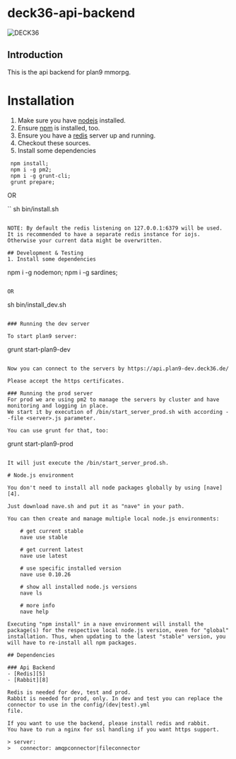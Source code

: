 deck36-api-backend
==========================

[1]: https://github.com/joyent/node         "NodeJS"
[2]: https://npmjs.org/                     "npm"
[3]: https://github.com/gruntjs/grunt-cli   "grunt-cli"
[4]: https://github.com/isaacs/nave         "nave"
[5]: http://redis.io                        "redis"
[6]: https://github.com/Unitech/pm2         "pm2"
[7]: https://github.com/remy/nodemon        "nodemon"
[8]: http://www.rabbitmq.com/              "rabbitMq"
![DECK36](/doc/deck36/logo.jpg)

## Introduction

This is the api backend for plan9 mmorpg.

# Installation

1. Make sure you have [nodejs][1] installed.
2. Ensure [npm][2] is installed, too.
3. Ensure you have a [redis][5] server up and running.
4. Checkout these sources.
5. Install some dependencies
```
 npm install;
 npm i -g pm2;
 npm i -g grunt-cli;
 grunt prepare;
```

OR

``
sh bin/install.sh
```

NOTE: By default the redis listening on 127.0.0.1:6379 will be used. It is recommended to have a separate redis instance for iojs. Otherwise your current data might be overwritten.

## Development & Testing
1. Install some dependencies
```
npm i -g nodemon;
npm i -g sardines;
```

OR

```
sh bin/install_dev.sh
```

### Running the dev server

To start plan9 server:
```
 grunt start-plan9-dev
```

Now you can connect to the servers by https://api.plan9-dev.deck36.de/

Please accept the https certificates.

### Running the prod server
For prod we are using pm2 to manage the servers by cluster and have monitoring and logging in place.
We start it by execution of /bin/start_server_prod.sh with according --file <server>.js parameter.

You can use grunt for that, too:
```
grunt start-plan9-prod
```

It will just execute the /bin/start_server_prod.sh.

# Node.js environment

You don't need to install all node packages globally by using [nave][4].

Just download nave.sh and put it as "nave" in your path.

You can then create and manage multiple local node.js environments:

    # get current stable
    nave use stable

    # get current latest
    nave use latest

    # use specific installed version
    nave use 0.10.26

    # show all installed node.js versions
    nave ls

    # more info
    nave help

Executing "npm install" in a nave environment will install the package(s) for the respective local node.js version, even for "global" installation. Thus, when updating to the latest "stable" version, you will have to re-install all npm packages.

## Dependencies

### Api Backend
- [Redis][5]
- [Rabbit][8]

Redis is needed for dev, test and prod.
Rabbit is needed for prod, only. In dev and test you can replace the connector to use in the config/(dev|test).yml
file.

If you want to use the backend, please install redis and rabbit.
You have to run a nginx for ssl handling if you want https support.

> server:
>   connector: amqpconnector|fileconnector